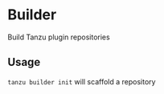 # Builder

Build Tanzu plugin repositories

## Usage

`tanzu builder init` will scaffold a repository     
